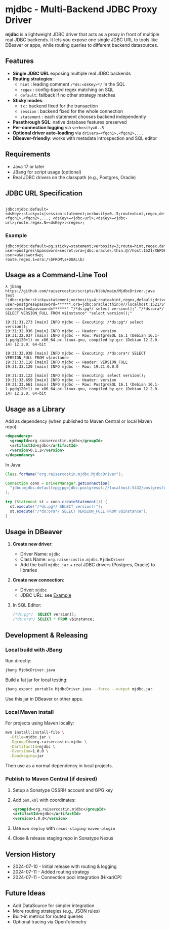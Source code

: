 # mjdbc - Multi-Backend JDBC Proxy Driver

**mjdbc** is a lightweight JDBC driver that acts as a proxy in front of multiple real JDBC backends.
It lets you expose one single JDBC URL to tools like DBeaver or apps, while routing queries to different backend datasources.

## Features

- **Single JDBC URL** exposing multiple real JDBC backends
- **Routing strategies**:
  - `hint`   : leading comment `/*ds:<dsKey>*/` in the SQL
  - `regex`  : config-based regex matching on SQL
  - `default`: fallback if no other strategy matches
- **Sticky modes**:
  - `tx`        : backend fixed for the transaction
  - `session`   : backend fixed for the whole connection
  - `statement` : each statement chooses backend independently
- **Passthrough SQL**: native database features preserved
- **Per-connection logging** via `verbosity=0..5`
- **Optional driver auto-loading** via `drivers=<fqcn1>,<fqcn2>,...`
- **DBeaver-friendly**: works with metadata introspection and SQL editor

## Requirements

- Java 17 or later
- JBang for script usage (optional)
- Real JDBC drivers on the classpath (e.g., Postgres, Oracle)

## JDBC URL Specification

```

jdbc:mjdbc:default=<dsKey>;sticky=tx|session|statement;verbosity=0..5;route=hint,regex,default;drivers=<fqcn1>,<fqcn2>,...; <dsKey>=<jdbc-url>;<dsKey>=<jdbc-url>;route.regex.N=<dsKey>:<regex>;

```

### Example

```
jdbc:mjdbc:default=pg;sticky=statement;verbosity=3;route=hint,regex,default;drivers=org.postgresql.Driver,oracle.jdbc.OracleDriver;pg=jdbc:postgresql://localhost:5432/postgres?user=postgres\&password=secret;ora=jdbc:oracle\:thin:@//host:1521/XEPDB1?user=u&assword=p;
route.regex.1=ora:/\bFROM\s+DUAL\b/
```

## Usage as a Command-Line Tool

```
λ jbang https://github.com/raisercostin/scripts/blob/main/MjdbcDriver.java test "jdbc:mjdbc:sticky=statement;verbosity=4;route=hint,regex,default;drivers=org.postgresql.Driver,oracle.jdbc.OracleDriver;default=pg;pg=jdbc:postgresql://localhost:5432/postgres?user=postgres&password=******;ora=jdbc:oracle:thin:@//localhost:1521/SYSTEM?user=system&password=******" "/*ds:pg*/ select version();" "/*ds:ora*/ SELECT VERSION_FULL FROM v$instance" "select version();"

19:31:31.273 [main] INFO mjdbc -- Executing: /*ds:pg*/ select version();
19:31:32.036 [main] INFO mjdbc -- Header: version
19:31:32.037 [main] INFO mjdbc -- Row: PostgreSQL 16.1 (Debian 16.1-1.pgdg120+1) on x86_64-pc-linux-gnu, compiled by gcc (Debian 12.2.0-14) 12.2.0, 64-bit

19:31:32.038 [main] INFO mjdbc -- Executing: /*ds:ora*/ SELECT VERSION_FULL FROM v$instance
19:31:33.118 [main] INFO mjdbc -- Header: VERSION_FULL
19:31:33.120 [main] INFO mjdbc -- Row: 19.21.0.0.0

19:31:33.122 [main] INFO mjdbc -- Executing: select version();
19:31:33.659 [main] INFO mjdbc -- Header: version
19:31:33.661 [main] INFO mjdbc -- Row: PostgreSQL 16.1 (Debian 16.1-1.pgdg120+1) on x86_64-pc-linux-gnu, compiled by gcc (Debian 12.2.0-14) 12.2.0, 64-bit
```

## Usage as a Library

Add as dependency (when published to Maven Central or local Maven repo):

```xml
<dependency>
  <groupId>org.raisercostin.mjdbc</groupId>
  <artifactId>mjdbc</artifactId>
  <version>0.1.2</version>
</dependency>
```

In Java:

```java
Class.forName("org.raisercostin.mjdbc.MjdbcDriver");

Connection conn = DriverManager.getConnection(
  "jdbc:mjdbc:default=pg;pg=jdbc:postgresql://localhost:5432/postgres?user=postgres&password=secret;ora=jdbc:oracle:thin:@//host:1521/XEPDB1?user=u&password=p"
);

try (Statement st = conn.createStatement()) {
  st.execute("/*ds:pg*/ SELECT version()");
  st.execute("/*ds:ora*/ SELECT VERSION_FULL FROM v$instance");
}
```

## Usage in DBeaver

1. **Create new driver**:

   - Driver Name: `mjdbc`
   - Class Name: `org.raisercostin.mjdbc.MjdbcDriver`
   - Add the built `mjdbc.jar` + real JDBC drivers (Postgres, Oracle) to libraries

2. **Create new connection**:

   - Driver: `mjdbc`
   - JDBC URL: see [Example](#example)

3. In SQL Editor:

   ```sql
   /*ds:pg*/  SELECT version();
   /*ds:ora*/ SELECT * FROM v$instance;
   ```

## Development & Releasing

### Local build with JBang

Run directly:

```bash
jbang MjdbcDriver.java
```

Build a fat jar for local testing:

```bash
jbang export portable MjdbcDriver.java --force --output mjdbc.jar
```

Use this jar in DBeaver or other apps.

### Local Maven install

For projects using Maven locally:

```bash
mvn install:install-file \
  -Dfile=mjdbc.jar \
  -DgroupId=org.raisercostin.mjdbc \
  -DartifactId=mjdbc \
  -Dversion=1.0.0 \
  -Dpackaging=jar
```

Then use as a normal dependency in local projects.

### Publish to Maven Central (if desired)

1. Setup a Sonatype OSSRH account and GPG key
2. Add `pom.xml` with coordinates:

   ```xml
   <groupId>org.raisercostin.mjdbc</groupId>
   <artifactId>mjdbc</artifactId>
   <version>1.0.0</version>
   ```

3. Use `mvn deploy` with `nexus-staging-maven-plugin`
4. Close & release staging repo in Sonatype Nexus

## Version History

- 2024-07-10 - Initial release with routing & logging
- 2024-07-11 - Added routing strategy
- 2024-07-11 - Connection pool integration (HikariCP)

## Future Ideas

- Add DataSource for simpler integration
- More routing strategies (e.g., JSON rules)
- Built-in metrics for routed queries
- Optional tracing via OpenTelemetry
